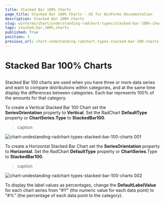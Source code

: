 ```yaml
---
title: Stacked Bar 100% Charts
page_title: Stacked Bar 100% Charts - UI for WinForms Documentation
description: Stacked Bar 100% Charts
slug: winforms/chart/understanding-radchart-types/stacked-bar-100%-charts
tags: stacked,bar,100%,charts
published: True
position: 3
previous_url: chart-undestanding-radchart-types-stacked-bar-100-charts
---
```


# Stacked Bar 100% Charts



## 

Stacked Bar 100 charts are used when you have three or more data series and want to compare distributions within categories, and at the same time display the differences between categories. Each bar represents 100% of the amounts for that category.  

To create a Vertical Stacked Bar 100 Chart set the __SeriesOrientation__ property to __Vertical__. Set the RadChart __DefaultType__ property or __ChartSeries.Type__ to __StackedBar100__.
>caption 

![chart-undestanding-radchart-types-stacked-bar-100-charts 001](images/chart-undestanding-radchart-types-stacked-bar-100-charts001.png)

To create a Horizontal Stacked Bar Chart set the __SeriesOrientation__ property to __Horizontal__. Set the RadChart __DefaultType__ property or __ChartSeries__.Type to __StackedBar100__.
>caption 

![chart-undestanding-radchart-types-stacked-bar-100-charts 002](images/chart-undestanding-radchart-types-stacked-bar-100-charts002.png)

To display the label values as percentages, change the __DefaultLabelValue__ for each chart series from "#Y" (the numeric value for each data point) to "#%" (the percentage of each data point to the category).
        
